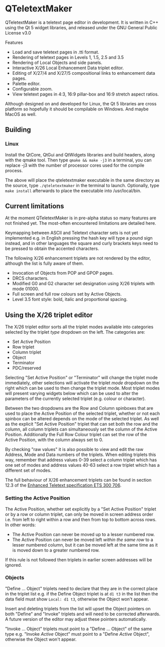 # QTeletextMaker
QTeletextMaker is a teletext page editor in development. It is written in C++ using the Qt 5 widget libraries, and released under the GNU General Public License v3.0

Features
- Load and save teletext pages in .tti format.
- Rendering of teletext pages in Levels 1, 1.5, 2.5 and 3.5
- Rendering of Local Objects and side panels.
- Interactive X/26 Local Enhancement Data triplet editor.
- Editing of X/27/4 and X/27/5 compositional links to enhancement data pages.
- Palette editor.
- Configurable zoom.
- View teletext pages in 4:3, 16:9 pillar-box and 16:9 stretch aspect ratios.

Although designed on and developed for Linux, the Qt 5 libraries are cross platform so hopefully it should be compilable on Windows. And maybe MacOS as well.

## Building
### Linux
Install the QtCore, QtGui and QtWidgets libraries and build headers, along with the qmake tool. Then type `qmake && make -j3` in a terminal, you can replace -j3 with the number of processor cores used for the compile process.

The above will place the qteletextmaker executable in the same directory as the source, type `./qteletextmaker` in the terminal to launch. Optionally, type `make install` afterwards to place the executable into /usr/local/bin.

## Current limitations
At the moment QTeletextMaker is in pre-alpha status so many features are not finished yet. The most-often encountered limitations are detailed here.

Keymapping between ASCII and Teletext character sets is not yet implemented e.g. in English pressing the hash key will type a pound sign instead, and in other languages the square and curly brackets keys need to be pressed to obtain the accented characters.

The following X/26 enhancement triplets are not rendered by the editor, although the list is fully aware of them.
- Invocation of Objects from POP and GPOP pages.
- DRCS characters.
- Modified G0 and G2 character set designation using X/26 triplets with mode 01000.
- Full screen and full row colours set by Active Objects.
- Level 3.5 font style: bold, italic and proportional spacing.

## Using the X/26 triplet editor
The X/26 triplet editor sorts all the triplet modes available into categories selected by the triplet *type* dropdown on the left. The categories are:
- Set Active Position
- Row triplet
- Column triplet
- Object
- Terminator
- PDC/reserved

Selecting "Set Active Position" or "Terminator" will change the triplet mode immediately, other selections will activate the triplet *mode* dropdown on the right which can be used to then change the triplet mode. Most triplet modes will present varying widgets below which can be used to alter the parameters of the currently selected triplet (e.g. colour or character).

Between the two dropdowns are the Row and Column spinboxes that are used to place the Active Position of the selected triplet, whether or not each spinbox can be altered depends on the mode of the selected triplet. As well as the explicit "Set Active Position" triplet that can set both the row and the column, all column triplets can simultaneously set the column of the Active Position. Additionally the Full Row Colour triplet can set the row of the Active Position, with the column always set to 0.

By checking "raw values" it is also possible to view and edit the raw Address, Mode and Data numbers of the triplets. When editing triplets this way, remember that address values 0-39 select a column triplet which has one set of modes and address values 40-63 select a row triplet which has a different set of modes.

The full behaviour of X/26 enhancement triplets can be found in section 12.3 of the [Enhanced Teletext specification ETS 300 706](https://web.archive.org/web/20160326062859/https://www.phecap.nl/download/enhenced-teletext-specs.pdf).

### Setting the Active Position
The Active Position, whether set explicitly by a "Set Active Position" triplet or by a row or column triplet, can only be moved in screen address order i.e. from left to right within a row and then from top to bottom across rows. In other words:
- The Active Position can never be moved up to a lesser numbered row.
- The Active Position can never be moved left *within the same row* to a lesser numbered column, but it can be moved left at the same time as it is moved down to a greater numbered row.

If this rule is not followed then triplets in earlier screen addresses will be ignored.

### Objects
"Define ... Object" triplets need to declare that they are in the correct place in the triplet list e.g. if the Define Object triplet is at `d1 t3` in the list then the data field must show `Local: d1 t3`, otherwise the Object won't appear.

Insert and deleting triplets from the list will upset the Object pointers on both "Define" and "Invoke" triplets and will need to be corrected afterwards. A future version of the editor may adjust these pointers automatically.

"Invoke ... Object" triplets must point to a "Define ... Object" of the same type e.g. "Invoke *Active* Object" must point to a "Define *Active* Object", otherwise the Object won't appear.
